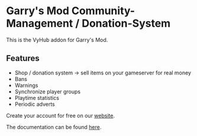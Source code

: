 # Garry's Mod Community-Management / Donation-System

This is the VyHub addon for Garry's Mod.

## Features
- Shop / donation system -> sell items on your gameserver for real money
- Bans
- Warnings
- Synchronize player groups
- Playtime statistics
- Periodic adverts

Create your account for free on our [website](https://vyhub.net).

The documentation can be found [here](https://docs.vyhub.net/latest/game/gmod/).
